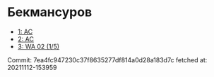 # Бекмансуров
- [1: AC](1.md)
- [2: AC](2.md)
- [3: WA 02 (1/5)](3.md)

Commit: 7ea4fc947230c37f8635277df814a0d28a183d7c
 fetched at: 20211112-153959
